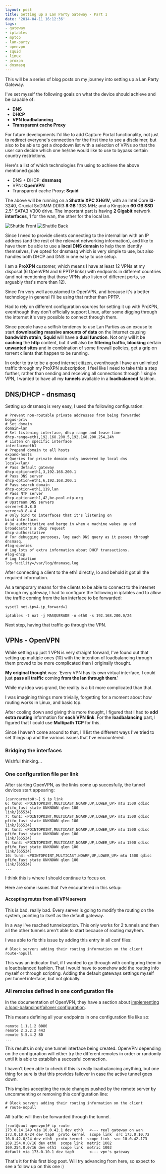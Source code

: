 ```yaml
---
layout: post
title: Setting up a Lan Party Gateway - Part 1
date: '2014-04-11 16:12:36'
tags:
- gateway
- iptables
- mptcp
- lan-party
- openvpn
- squid
- linux
- proxpn
- dnsmasq
---
```


This will be a series of blog posts on my journey into setting up a Lan Party Gateway.

I've set myself the following goals on what the device should achieve and be capable of:

- **DNS**
- **DHCP**
- **VPN loadbalancing**
- **Transparent cache Proxy**

For future developments I'd like to add Capture Portal functionality, not just to redirect everyone's connection for the first time to see a disclaimer, but also to be able to get a dropdown list with a selection of VPNs so that the user can decide which one he/she would like to use to bypass certain country restrictions.

Here's a list of which technologies I'm using to achieve the above mentioned goals:

- DNS + DHCP: **dnsmasq**
- VPN: **OpenVPN**
- Transparent cache Proxy: **Squid**

The above will be running on a **Shuttle XPC XH61V**, with an Intel Core **I3**-3240, Crucial SoDIMM DDR3 **8 GB** 1333 MHz and a Kingston **60 GB SSD** 2.5" SATA3 V300 drive.
The important part is having **2 Gigabit** network **interfaces**, 1 for the wan, the other for the local lan.

![Shuttle Front](/images/IMG_20140411_181317.jpg)
![Shuttle Back](/images/IMG_20140411_181418.jpg)

Since I need to provide clients connecting to the internal lan with an IP address (and the rest of the relevant networking information), and like to have them be able to use a **local DNS domain** to help them identify themselves, I've opted for dnsmasq which is very simple to use, but also handles both DHCP and DNS in one easy to use setup.

I am a **ProXPN** customer, which means I have at least 12 VPNs at my disposal (6 OpenVPN and 6 PPTP links) with endpoints in different countries (and not mentioning that those VPNs also listen of different ports, so arguably that's more than 12).

Since I'm very well accustomed to OpenVPN, and because it's a better technology in general I'll be using that rather than PPTP.

Had to rely on different configuration sources for setting it up with ProXPN, eventhough they don't officially support Linux, after some digging through the internet it's very possible to connect through them.

Since people have a selfish tendency to use Lan Parties as an excuse to start **downloading massive amounts of data** on the Internet causing **bandwidth strain**, **Squid** will have a **dual function**. Not only will it be **caching** the **http** content, but it will also be **filtering traffic**, **blocking** certain **unwanted sites** and in combination of some firewall policies, get a grip on torrent clients that happen to be running.

In order to try to be a good internet citizen, eventhough I have an unlimited traffic through my ProXPN subscription, I feel like I need to take this a step further, rather than sending and receiving all connections through 1 single VPN, I wanted to have all my **tunnels** available in a **loadbalanced** fashion.

## DNS/DHCP - dnsmasq


Setting up dnsmasq is very easy, I used the following configuration:

    # Prevent non-routable private addresses from being forwarded
    bogus-priv
    # Set domain
    domain=lan
    # Set listening interface, dhcp range and lease time
    dhcp-range=eth1,192.168.200.5,192.168.200.254,24h
    # Listen on specific interface
    interface=eth1
    # Prepend domain to all hosts
    expand-hosts
    # Queries for private domain only answered by local dns
    local=/lan/
    # Pass default gateway
    dhcp-option=eth1,3,192.168.200.1
    # Pass DNS server
    dhcp-option=eth1,6,192.168.200.1
    # Pass search domain
    dhcp-option=eth1,119,lan
    # Pass NTP server
    dhcp-option=eth1,42,be.pool.ntp.org
    # Upstream DNS servers
    server=8.8.8.8
    server=8.8.4.4
    # Only bind to interfaces that it's listening on
    bind-interfaces
    # Be authoritative and barge in when a machine wakes up and broadcasts's a dhcp request
    dhcp-authoritative
    # For debugging purposes, log each DNS query as it passes through dnsmasq.
    #log-queries
    # Log lots of extra information about DHCP transactions.
    #log-dhcp
    # Log location
    log-facility=/var/log/dnsmasq.log

After connecting a client to the eth1 directly, lo and behold it got all the required information.

As a temporary means for the clients to be able to connect to the internet through my gateway, I had to configure the following in iptables and to allow the traffic coming from the lan interface to be forwarded:

    sysctl net.ipv4.ip_forward=1

    iptables -t nat -j MASQUERADE -o eth0 -s 192.168.200.0/24

Next step, having that traffic go through the VPN.


## VPNs - OpenVPN


While setting up just 1 VPN is very straight forward, I've found out that setting up multiple ones (10) with the intention of loadbalancing through them proved to be more complicated than I originally thought.

**My original thought** was: 'Every VPN has its own virtual interface, I could just **pass all traffic** coming **from the lan through them**.'

While my idea was grand, the reality is a bit more complicated than that.

I was imagining things more trivially, forgetting for a moment about how routing works in Linux, and basic tcp.

After cooling down and giving this more thought, I figured that I had to **add extra routing** information for **each VPN link**. For the **loadbalancing** part, I figured that I could use **Multipath TCP** for this.

Since I haven't come around to that, I'll list the different ways I've tried to set things up and the various issues that I've encountered.


### Bridging the interfaces

Wishful thinking...

### One configuration file per link

After starting OpenVPN, as the links come up succesfully, the tunnel devices start appearing:

	[carroarmato0:~] $ ip link
    6: tun0: <POINTOPOINT,MULTICAST,NOARP,UP,LOWER_UP> mtu 1500 qdisc pfifo_fast state UNKNOWN qlen 100
    link/[65534]
	7: tun1: <POINTOPOINT,MULTICAST,NOARP,UP,LOWER_UP> mtu 1500 qdisc pfifo_fast state UNKNOWN qlen 100
    link/[65534]
	8: tun2: <POINTOPOINT,MULTICAST,NOARP,UP,LOWER_UP> mtu 1500 qdisc pfifo_fast state UNKNOWN qlen 100
    link/[65534]
	9: tun3: <POINTOPOINT,MULTICAST,NOARP,UP,LOWER_UP> mtu 1500 qdisc pfifo_fast state UNKNOWN qlen 100
    link/[65534]
	10: tun4: <POINTOPOINT,MULTICAST,NOARP,UP,LOWER_UP> mtu 1500 qdisc pfifo_fast state UNKNOWN qlen 100
    link/[65534]
	...
    
I think this is where I should continue to focus on.

Here are some issues that I've encountered in this setup:

#### Accepting routes from all VPN servers

This is bad, really bad. Every server is going to modify the routing on the system, pointing to itself as the default gateway.

In a way I've reached tunnelception. This only works for 2 tunnels and then all the other tunnels aren't able to start because of routing mayhem.

I was able to fix this issue by adding this entry in all conf files:

	# Block servers adding their routing information on the client
	route-nopull
    
This was an indicator that, if I wanted to go through with configuring them in a loadbalanced fashion. That I would have to somehow add the routing info myself or through scripting. Adding the default gateways settings myself per tunnel interface, but not globally.

### All remotes defined in one configuration file

In the documentation of OpenVPN, they have a section about [implementing a load-balancing/failover configuration](https://openvpn.net/index.php/open-source/documentation/howto.html#loadbalance).

This means defining all your endpoints in one configuration file like so: 

	remote 1.1.1.2 8080
    remote 2.2.2.2 443
    remote 5.5.4.2 80
    ...
    
This results in only one tunnel interface being created. OpenVPN depending on the configuration will either try the different remotes in order or randomly until it is able to establish a succesful connection.

I haven't been able to check if this is really loadbalancing anything, but one thing for sure is that this provides failover in case the active tunnel goes down.

This implies accepting the route changes pushed by the remote server by uncommenting or removing this configuration line:

	# Block servers adding their routing information on the client
	# route-nopull
    
All traffic will then be forwarded through the tunnel.

	[root@zuul openvpn]# ip route
	173.0.14.249 via 10.0.42.1 dev eth0   <--- real gateway on wan
	173.0.10.0/24 dev tap0  proto kernel  scope link  src 173.0.10.72 
	10.0.42.0/24 dev eth0  proto kernel  scope link  src 10.0.42.173 
	169.254.0.0/16 dev eth0  scope link  metric 1002 
	169.254.0.0/16 dev eth1  scope link  metric 1003 
	default via 173.0.10.1 dev tap0       <--- vpn's gateway


That's it for this first blog post.
Will try advancing from here, so expect to see a follow up on this one :)

